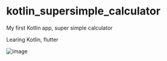 # kotlin_supersimple_calculator
My first Kotlin app, super simple calculator

Learing Kotlin, flutter

![image](https://github.com/chriztheanvill/kotlin_supersimple_calculator/assets/37992958/a0a9f14d-8877-4111-9ce1-62fb08488452)
